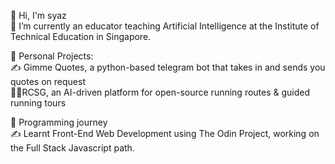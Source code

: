 👋 Hi, I'm syaz <br/>
🌱 I’m currently an educator teaching Artificial Intelligence at the Institute of Technical Education in Singapore. <br/>

🔭 Personal Projects: <br/>
✍️ Gimme Quotes, a python-based telegram bot that takes in and sends you quotes on request <br/>
🏃‍♂RCSG, an AI-driven platform for open-source running routes & guided running tours <br/>

🔭 Programming journey <br/>
✍️ Learnt Front-End Web Development using The Odin Project, working on the Full Stack Javascript path. <br/>




<!--
**nawzaysfinah/nawzaysfinah** is a ✨ _special_ ✨ repository because its `README.md` (this file) appears on your GitHub profile.

Here are some ideas to get you started:

- 🔭 Currently working on Gimme Quotes
- 🌱 I’m currently learning Python, JavaScript, p5, React.
**- 👯 I’m looking to collaborate on ...
**- 🤔 I’m looking for help with ...
**- 💬 Ask me about ...
**- 📫 How to reach me: ...
-->
